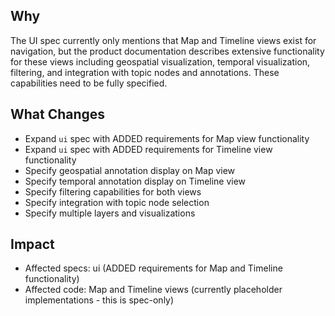 ## Why
The UI spec currently only mentions that Map and Timeline views exist for navigation, but the product documentation describes extensive functionality for these views including geospatial visualization, temporal visualization, filtering, and integration with topic nodes and annotations. These capabilities need to be fully specified.

## What Changes
- Expand `ui` spec with ADDED requirements for Map view functionality
- Expand `ui` spec with ADDED requirements for Timeline view functionality
- Specify geospatial annotation display on Map view
- Specify temporal annotation display on Timeline view
- Specify filtering capabilities for both views
- Specify integration with topic node selection
- Specify multiple layers and visualizations

## Impact
- Affected specs: ui (ADDED requirements for Map and Timeline functionality)
- Affected code: Map and Timeline views (currently placeholder implementations - this is spec-only)

